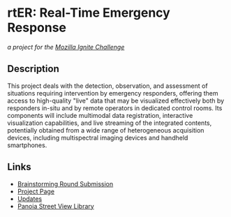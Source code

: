 rtER: Real-Time Emergency Response
=======
*a project for the [Mozilla Ignite Challenge](https://mozillaignite.org/)*

Description
-----------
This project deals with the detection, observation, and assessment of situations requiring intervention by emergency responders, offering them access to high-quality "live" data that may be visualized effectively both by responders in-situ and by remote operators in dedicated control rooms. Its components will include multimodal data registration, interactive visualization capabilities, and live streaming of the integrated contents, potentially obtained from a wide range of heterogeneous acquisition devices, including multispectral imaging devices and handheld smartphones.

Links
-----
* [Brainstorming Round Submission](https://mozillaignite.org/ideas/212/)
* [Project Page](https://www.cim.mcgill.ca/sre/projects/rter/)
* [Updates](https://www.cim.mcgill.ca/sre/projects/rter/blog.html)
* [Panoia Street View Library](https://github.com/sparks/panoia)